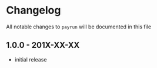# Changelog

All notable changes to `payrun` will be documented in this file

## 1.0.0 - 201X-XX-XX

- initial release
